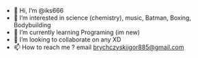 - 👋 Hi, I’m @iks666
- 👀 I’m interested in science (chemistry), music, Batman, Boxing, Bodybuilding
- 🌱 I’m currently learning Programing (im new)
- 💞️ I’m looking to collaborate on any XD
- 📫 How to reach me ?
email brychczyskiigor885@gmail.com

<!---
iks666/iks666 is a ✨ special ✨ repository because its `README.md` (this file) appears on your GitHub profile.
You can click the Preview link to take a look at your changes.
--->
